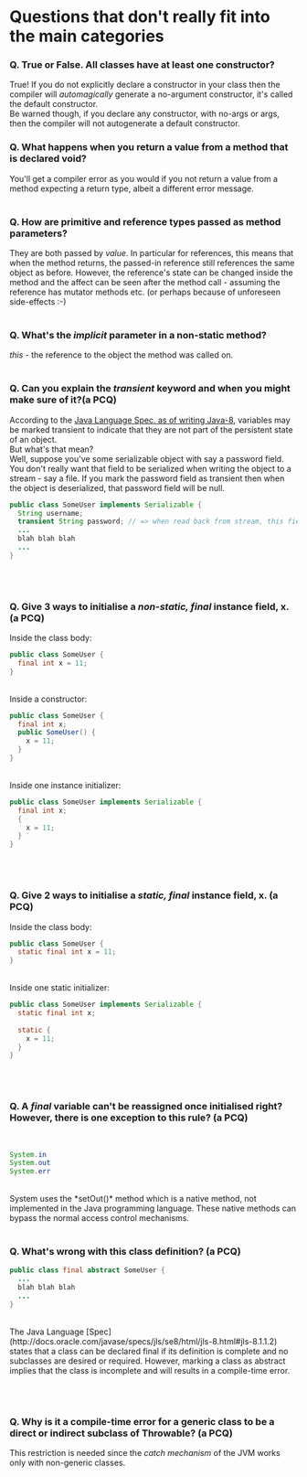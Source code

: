 # Questions that don't really fit into the main categories

### Q. True or False. All classes have at least one constructor?<br>
True! If you do not explicitly declare a constructor in your class then the compiler will *automagically* generate a no-argument constructor, it's called the default constructor.<br>Be warned though, if you declare any constructor, with no-args or args, then the compiler will not autogenerate a default constructor.<br>

### Q. What happens when you return a value from a method that is declared void?<br>
You'll get a compiler error as you would if you not return a value from a method expecting a return type, albeit a different error message.<br><br>


### Q. How are primitive and reference types passed as method parameters?<br>
They are both passed by *value*. In particular for references, this means that when the method returns, the passed-in reference still references the same object as before. However, the reference's state can be changed inside the method and the affect can be seen after the method call - assuming the reference has mutator methods etc. (or perhaps because of unforeseen side-effects :-)<br><br>


### Q. What's the *implicit* parameter in a non-static method?<br>
*this* - the reference to the object the method was called on.<br><br>

### Q. Can you explain the *transient* keyword and when you might make sure of it?(a PCQ)<br>
According to the [Java Language Spec. as of writing Java-8](http://docs.oracle.com/javase/specs/jls/se8/html/jls-8.html#jls-8.3.1.3), variables may be marked transient to indicate that they are not part of the persistent state of an object.<br>But what's that mean?<br>Well, suppose you've some serializable object with say a password field. You don't really want that field to be serialized when writing the object to a stream - say a file. If you mark the password field as transient then when the object is deserialized, that password field will be null.<br>
```java
public class SomeUser implements Serializable {
  String username;
  transient String password; // => when read back from stream, this field will be null
  ...
  blah blah blah
  ...
}
```
<br><br>

### Q. Give 3 ways to initialise a *non-static, final* instance field, x. (a PCQ)<br>
Inside the class body:<br>

```java
public class SomeUser {
  final int x = 11;  
}
```
<br>
Inside a constructor:<br>

```java
public class SomeUser {
  final int x;  
  public SomeUser() {
    x = 11;
  }
}
```
<br>
Inside one instance initializer:<br>

```java
public class SomeUser implements Serializable {
  final int x;
  {
    x = 11;
  }
}
```
<br><br>

### Q. Give 2 ways to initialise a *static, final* instance field, x. (a PCQ)<br>
Inside the class body:<br>

```java
public class SomeUser {
  static final int x = 11;  
}
```
<br>
Inside one static initializer:<br>

```java
public class SomeUser implements Serializable {
  static final int x;
  
  static {
    x = 11;
  }
}
```
<br><br>

### Q. A *final* variable can't be reassigned once initialised right? However, there is one exception to this rule? (a PCQ)
<br>

```java
System.in
System.out
System.err
```
<br>
System uses the *setOut()* method which is a native method, not implemented in the Java programming language. These native methods can bypass the normal access control mechanisms.
<br><br>

### Q. What's wrong with this class definition? (a PCQ)<br>

```java
public class final abstract SomeUser {
  ...
  blah blah blah
  ...
}
```

<br>
The Java Language [Spec](http://docs.oracle.com/javase/specs/jls/se8/html/jls-8.html#jls-8.1.1.2) states that a class can be declared final if its definition is complete and no subclasses are desired or required. However, marking a class as abstract implies that the class is incomplete and will results in a compile-time error. 

<br><br>

### Q. Why is it a compile-time error for a generic class to be a direct or indirect subclass of Throwable? (a PCQ)
This restriction is needed since the *catch mechanism* of the JVM works only with non-generic classes.

<br><br>




